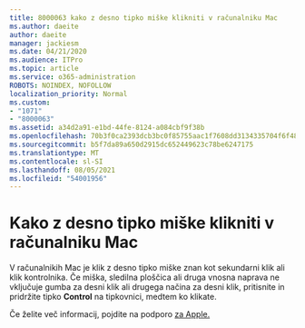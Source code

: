 ```yaml
---
title: 8000063 kako z desno tipko miške klikniti v računalniku Mac
ms.author: daeite
author: daeite
manager: jackiesm
ms.date: 04/21/2020
ms.audience: ITPro
ms.topic: article
ms.service: o365-administration
ROBOTS: NOINDEX, NOFOLLOW
localization_priority: Normal
ms.custom:
- "1071"
- "8000063"
ms.assetid: a34d2a91-e1bd-44fe-8124-a084cbf9f38b
ms.openlocfilehash: 70b3f0ca2393dcb3bc0f85755aac1f7608dd3134335704f6f48af43fb33b4af8
ms.sourcegitcommit: b5f7da89a650d2915dc652449623c78be6247175
ms.translationtype: MT
ms.contentlocale: sl-SI
ms.lasthandoff: 08/05/2021
ms.locfileid: "54001956"
---
```

# <a name="how-to-right-click-on-a-mac"></a>Kako z desno tipko miške klikniti v računalniku Mac

V računalnikih Mac je klik z desno tipko miške znan kot sekundarni klik ali klik kontrolnika. Če miška, sledilna ploščica ali druga vnosna naprava ne vključuje gumba za desni klik ali drugega načina za desni klik, pritisnite in pridržite tipko **Control** na tipkovnici, medtem ko klikate.
  
Če želite več informacij, pojdite na podporo [za Apple.](https://go.microsoft.com/fwlink/?linkid=2022220&amp;clcid=0x409)
  